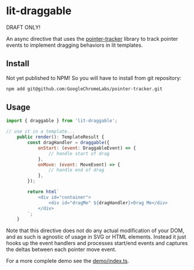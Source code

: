 # lit-draggable

DRAFT ONLY!

An async directive that uses the [pointer-tracker](https://github.com/GoogleChromeLabs/pointer-tracker) library to track pointer events to implement dragging behaviors in lit templates.

## Install

Not yet published to NPM! So you will have to install from git repository:

```bash
npm add git@github.com:GoogleChromeLabs/pointer-tracker.git
```

## Usage

```js
import { draggable } from 'lit-draggable';

// use it in a template...
    public render(): TemplateResult {
        const dragHandler = draggable({
            onStart: (event: DraggableEvent) => {
                // handle start of drag
            },
            onMove: (event: MoveEvent) => {
                // handle end of drag
            },
        });

        return html`
            <div id="container">
                <div id="dragMe" ${dragHandler}>Drag Me</div>
            </div>
        `;
    }
```

Note that this directive does not do any actual modification of your DOM, and as such is agnostic of usage in SVG or HTML elements. Instead it just hooks up the event handlers and processes start/end events and captures the deltas between each pointer move event.

For a more complete demo see the [demo/index.ts](./demo/index.ts).

